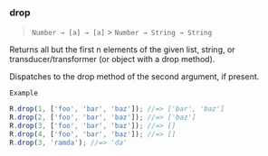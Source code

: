 ### drop

> `Number → [a] → [a]` > `Number → String → String`

Returns all but the first n elements of the given list, string, or transducer/transformer (or object with a drop method).

Dispatches to the drop method of the second argument, if present.

`Example`

```js
R.drop(1, ['foo', 'bar', 'baz']); //=> ['bar', 'baz']
R.drop(2, ['foo', 'bar', 'baz']); //=> ['baz']
R.drop(3, ['foo', 'bar', 'baz']); //=> []
R.drop(4, ['foo', 'bar', 'baz']); //=> []
R.drop(3, 'ramda'); //=> 'da'
```
